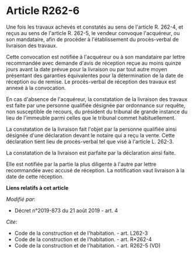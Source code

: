 # Article R262-6

Une fois les travaux achevés et constatés au sens de l'article R. 262-4, et reçus au sens de l'article R. 262-5, le vendeur
convoque l'acquéreur, ou son mandataire, afin de procéder à l'établissement du procès-verbal de livraison des travaux. 

Cette convocation est notifiée à l'acquéreur ou à son mandataire par lettre recommandée avec demande d'avis de réception
reçue au moins quinze jours avant la date prévue pour la livraison ou par tout autre moyen présentant des garanties
équivalentes pour la détermination de la date de réception ou de remise. Le procès-verbal de réception des travaux est annexé
à la convocation. 

En cas d'absence de l'acquéreur, la constatation de la livraison des travaux est faite par une personne qualifiée désignée
par ordonnance sur requête, non susceptible de recours, du président du tribunal de grande instance du lieu de l'immeuble
parmi celles que le tribunal commet habituellement. 

La constatation de la livraison fait l'objet par la personne qualifiée ainsi désignée d'une déclaration devant le notaire qui
a reçu la vente. Cette déclaration tient lieu de procès-verbal tel que visé à l'article L. 262-3. 

La constatation de la livraison est parfaite par la déclaration ainsi faite. 

Elle est notifiée par la partie la plus diligente à l'autre par lettre recommandée avec accusé de réception. La notification
vaut livraison à la date de cette réception.

**Liens relatifs à cet article**

_Modifié par_:

  - Décret n°2019-873 du 21 août 2019 - art. 4

_Cite_:

  - Code de la construction et de l'habitation. - art. L262-3
  - Code de la construction et de l'habitation. - art. R*262-4
  - Code de la construction et de l'habitation. - art. R262-5 (VD)
